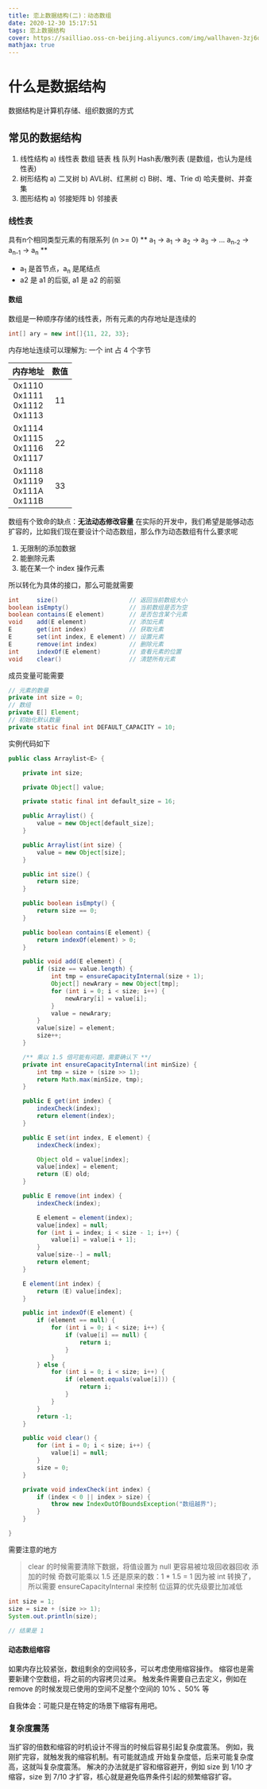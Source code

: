 ```yaml
---
title: 恋上数据结构(二)：动态数组
date: 2020-12-30 15:17:51
tags: 恋上数据结构
cover: https://sailliao.oss-cn-beijing.aliyuncs.com/img/wallhaven-3zj6q3.jpg
mathjax: true
---
```


# 什么是数据结构
数据结构是计算机存储、组织数据的方式

## 常见的数据结构

1. 线性结构
    a) 线性表
        数组
        链表
        栈
        队列
        Hash表/散列表 (是数组，也认为是线性表)
2. 树形结构
    a) 二叉树
    b) AVL树、红黑树
    c) B树、堆、Trie
    d) 哈夫曼树、并查集
3. 图形结构
    a) 邻接矩阵
    b) 邻接表


### 线性表

具有n个相同类型元素的有限系列 (n >= 0)
**
a<sub>1</sub>  ->  a<sub>1</sub>  ->  a<sub>2</sub>  ->  a<sub>3</sub>  ->  ...  a<sub>n-2</sub>  ->  a<sub>n-1</sub>  ->  a<sub>n</sub>
**

* a<sub>1</sub> 是首节点，a<sub>n</sub> 是尾结点
* a2 是 a1 的后驱, a1 是 a2 的前驱

#### 数组

数组是一种顺序存储的线性表，所有元素的内存地址是连续的

```java
int[] ary = new int[]{11, 22, 33};
```
内存地址连续可以理解为: 一个 int 占 4 个字节


| 内存地址              | 数值          |
| :-------------------:|:---------------:|
| 0x1110<br>0x1111<br>0x1112<br>0x1113        | 11 |
| 0x1114<br>0x1115<br>0x1116<br>0x1117        | 22 |
| 0x1118<br>0x1119<br>0x111A<br>0x111B        | 33 |

数组有个致命的缺点：**无法动态修改容量** 
在实际的开发中，我们希望是能够动态扩容的，比如我们现在要设计个动态数组，那么作为动态数组有什么要求呢
1. 无限制的添加数据
2. 能删除元素
3. 能在某一个 index 操作元素

所以转化为具体的接口，那么可能就需要
```java
int     size()                    // 返回当前数组大小
boolean isEmpty()                 // 当前数组是否为空
boolean contains(E element)       // 是否包含某个元素
void    add(E element)            // 添加元素
E       get(int index)            // 获取元素
E       set(int index, E element) // 设置元素
E       remove(int index)         // 删除元素
int     indexOf(E element)        // 查看元素的位置
void    clear()                   // 清楚所有元素
```

成员变量可能需要
```java
// 元素的数量
private int size = 0;
// 数组
private E[] Element;
// 初始化默认数量
private static final int DEFAULT_CAPACITY = 10;
```

实例代码如下
```java
public class Arraylist<E> {

    private int size;

    private Object[] value;

    private static final int default_size = 16;

    public Arraylist() {
        value = new Object[default_size];
    }

    public Arraylist(int size) {
        value = new Object[size];
    }

    public int size() {
        return size;
    }

    public boolean isEmpty() {
        return size == 0;
    }

    public boolean contains(E element) {
        return indexOf(element) > 0;
    }

    public void add(E element) {
        if (size == value.length) {
            int tmp = ensureCapacityInternal(size + 1);
            Object[] newArary = new Object[tmp];
            for (int i = 0; i < size; i++) {
                newArary[i] = value[i];
            }
            value = newArary;
        }
        value[size] = element;
        size++;
    }

    /** 乘以 1.5 倍可能有问题，需要确认下 **/
    private int ensureCapacityInternal(int minSize) {
        int tmp = size + (size >> 1);
        return Math.max(minSize, tmp);
    }

    public E get(int index) {
        indexCheck(index);
        return element(index);
    }

    public E set(int index, E element) {
        indexCheck(index);

        Object old = value[index];
        value[index] = element;
        return (E) old;
    }

    public E remove(int index) {
        indexCheck(index);

        E element = element(index);
        value[index] = null;
        for (int i = index; i < size - 1; i++) {
            value[i] = value[i + 1];
        }
        value[size--] = null;
        return element;
    }

    E element(int index) {
        return (E) value[index];
    }

    public int indexOf(E element) {
        if (element == null) {
            for (int i = 0; i < size; i++) {
                if (value[i] == null) {
                    return i;
                }
            }
        } else {
            for (int i = 0; i < size; i++) {
                if (element.equals(value[i])) {
                    return i;
                }
            }
        }
        return -1;
    }

    public void clear() {
        for (int i = 0; i < size; i++) {
            value[i] = null;
        }
        size = 0;
    }

    private void indexCheck(int index) {
        if (index < 0 || index > size) {
            throw new IndexOutOfBoundsException("数组越界");
        }
    }

}
```

需要注意的地方
> clear 的时候需要清除下数据，将值设置为 null 更容易被垃圾回收器回收
> 添加的时候 奇数可能乘以 1.5 还是原来的数：1 * 1.5 = 1 因为被 int 转换了，所以需要 ensureCapacityInternal 来控制
> 位运算的优先级要比加减低
```java
int size = 1;
size = size + (size >> 1);
System.out.println(size);

// 结果是 1
```

#### 动态数组缩容

如果内存比较紧张，数组剩余的空间较多，可以考虑使用缩容操作。
缩容也是需要新建个空数组，将之前的内容拷贝过来。
触发条件需要自己去定义，例如在 remove 的时候发现已使用的空间不足整个空间的 10% 、50% 等

自我体会：可能只是在特定的场景下缩容有用吧。


### 复杂度震荡

当扩容的倍数和缩容的时机设计不得当的时候后容易引起复杂度震荡。
例如，我刚扩完容，就触发我的缩容机制。有可能就造成 开始复杂度低，后来可能复杂度高，这就叫复杂度震荡。
解决的办法就是扩容和缩容避开，例如 size 到 1/10 才缩容，size 到 7/10 才扩容，核心就是避免临界条件引起的频繁缩容扩容。